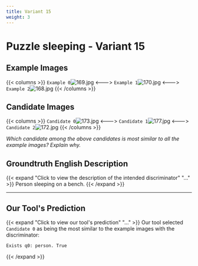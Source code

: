 ```yaml
---
title: Variant 15
weight: 3
---
```


# Puzzle sleeping - Variant 15

## Example Images
{{< columns >}}
`Example 0`![169.jpg](/natscene_data/images/169.jpg)
<--->
`Example 1`![170.jpg](/natscene_data/images/170.jpg)
<--->
`Example 2`![168.jpg](/natscene_data/images/168.jpg)
{{< /columns >}}

## Candidate Images
{{< columns >}}
`Candidate 0`![173.jpg](/natscene_data/images/173.jpg)
<--->
`Candidate 1`![177.jpg](/natscene_data/images/177.jpg)
<--->
`Candidate 2`![172.jpg](/natscene_data/images/172.jpg)
{{< /columns >}}

*Which candidate among the above candidates is most similar to all the example images? Explain why.*

## Groundtruth English Description

{{< expand "Click to view the description of the intended discriminator" "..." >}}
Person sleeping on a bench.
{{< /expand >}}

---



## Our Tool's Prediction

{{< expand "Click to view our tool's prediction" "..." >}}
Our tool selected `Candidate 0` as being the most similar to the example images with the discriminator:
```plaintext
Exists q0: person. True
```
{{< /expand >}}
